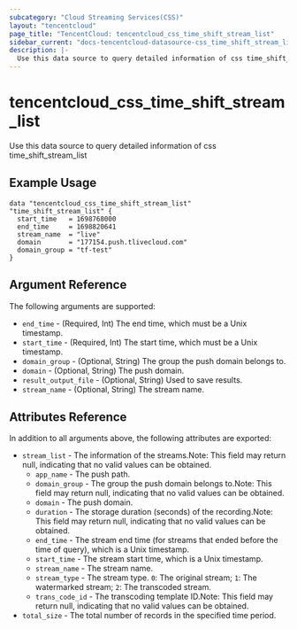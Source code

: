 ```yaml
---
subcategory: "Cloud Streaming Services(CSS)"
layout: "tencentcloud"
page_title: "TencentCloud: tencentcloud_css_time_shift_stream_list"
sidebar_current: "docs-tencentcloud-datasource-css_time_shift_stream_list"
description: |-
  Use this data source to query detailed information of css time_shift_stream_list
---
```


# tencentcloud_css_time_shift_stream_list

Use this data source to query detailed information of css time_shift_stream_list

## Example Usage

```hcl
data "tencentcloud_css_time_shift_stream_list" "time_shift_stream_list" {
  start_time   = 1698768000
  end_time     = 1698820641
  stream_name  = "live"
  domain       = "177154.push.tlivecloud.com"
  domain_group = "tf-test"
}
```

## Argument Reference

The following arguments are supported:

* `end_time` - (Required, Int) The end time, which must be a Unix timestamp.
* `start_time` - (Required, Int) The start time, which must be a Unix timestamp.
* `domain_group` - (Optional, String) The group the push domain belongs to.
* `domain` - (Optional, String) The push domain.
* `result_output_file` - (Optional, String) Used to save results.
* `stream_name` - (Optional, String) The stream name.

## Attributes Reference

In addition to all arguments above, the following attributes are exported:

* `stream_list` - The information of the streams.Note: This field may return null, indicating that no valid values can be obtained.
  * `app_name` - The push path.
  * `domain_group` - The group the push domain belongs to.Note: This field may return null, indicating that no valid values can be obtained.
  * `domain` - The push domain.
  * `duration` - The storage duration (seconds) of the recording.Note: This field may return null, indicating that no valid values can be obtained.
  * `end_time` - The stream end time (for streams that ended before the time of query), which is a Unix timestamp.
  * `start_time` - The stream start time, which is a Unix timestamp.
  * `stream_name` - The stream name.
  * `stream_type` - The stream type. `0`: The original stream; `1`: The watermarked stream; `2`: The transcoded stream.
  * `trans_code_id` - The transcoding template ID.Note: This field may return null, indicating that no valid values can be obtained.
* `total_size` - The total number of records in the specified time period.



